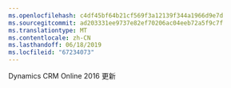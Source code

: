 ```yaml
---
ms.openlocfilehash: c4df45bf64b21cf569f3a12139f344a1966d9e7d
ms.sourcegitcommit: ad203331ee9737e82ef70206ac04eeb72a5f9c7f
ms.translationtype: MT
ms.contentlocale: zh-CN
ms.lasthandoff: 06/18/2019
ms.locfileid: "67234073"
---
```

Dynamics CRM Online 2016 更新